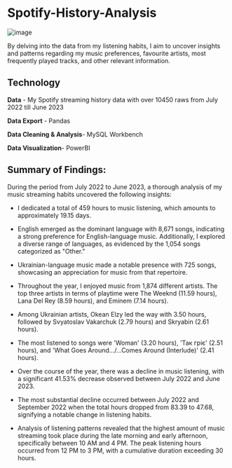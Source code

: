 # Spotify-History-Analysis

![image](https://github.com/cheredarykk/Spotify-History-Analysis/assets/39804524/d1db22f8-66f8-43bf-8fc5-16b51e6cb980)


By delving into the data from my listening habits, I aim to uncover insights and patterns regarding my music preferences, favourite artists, most frequently played tracks, and other relevant information. 


## Technology
**Data** - My Spotify streaming history data with over 10450 raws from July 2022 till June 2023

**Data Export** - Pandas 

**Data Cleaning & Analysis**- MySQL Workbench

**Data Visualization**- PowerBI

## Summary of Findings:

During the period from July 2022 to June 2023, a thorough analysis of my music streaming habits uncovered the following insights:

- I dedicated a total of 459 hours to music listening, which amounts to approximately 19.15 days.
- English emerged as the dominant language with 8,671 songs, indicating a strong preference for English-language music. Additionally, I explored a diverse range of languages, as evidenced by the 1,054 songs categorized as "Other."
- Ukrainian-language music made a notable presence with 725 songs, showcasing an appreciation for music from that repertoire.

- Throughout the year, I enjoyed music from 1,874 different artists. The top three artists in terms of playtime were The Weeknd (11.59 hours), Lana Del Rey (8.59 hours), and Eminem (7.14 hours).
- Among Ukrainian artists, Okean Elzy led the way with 3.50 hours, followed by Svyatoslav Vakarchuk (2.79 hours) and Skryabin (2.61 hours).

- The most listened to songs were 'Woman' (3.20 hours), 'Так гріє' (2.51 hours), and 'What Goes Around.../...Comes Around (Interlude)' (2.41 hours).

- Over the course of the year, there was a decline in music listening, with a significant 41.53% decrease observed between July 2022 and June 2023.
- The most substantial decline occurred between July 2022 and September 2022 when the total hours dropped from 83.39 to 47.68, signifying a notable change in listening habits.

- Analysis of listening patterns revealed that the highest amount of music streaming took place during the late morning and early afternoon, specifically between 10 AM and 4 PM. The peak listening hours occurred from 12 PM to 3 PM, with a cumulative duration exceeding 30 hours.






